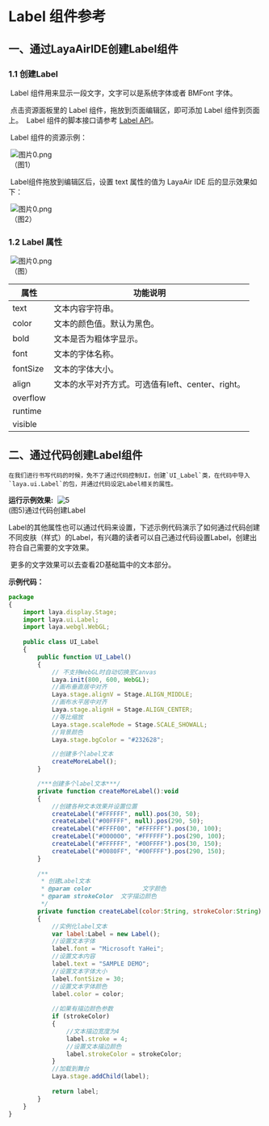 # Label 组件参考



## 一、通过LayaAirIDE创建Label组件

###     1.1 创建Label

​        Label 组件用来显示一段文字，文字可以是系统字体或者 BMFont 字体。

​        点击资源面板里的 Label 组件，拖放到页面编辑区，即可添加 Label 组件到页面上。
​        Label 组件的脚本接口请参考 [Label API](https://layaair2.ldc2.layabox.com/api2/Chinese/index.html?version=2.9.0beta&type=2D&category=UI&class=laya.ui.Label)。

​        Label 组件的资源示例：

​        ![图片0.png](img/1.png)<br/>
​    （图1）

​        Label组件拖放到编辑区后，设置 text 属性的值为 LayaAir IDE 后的显示效果如下：

​        ![图片0.png](img/2.png)<br/>
​    （图2）

 

 

###  1.2 Label 属性

​        ![图片0.png](img/3.png)<br/>
​    （图）

 

| **属性**   | 功能说明                             |
| -------- | -------------------------------- |
| text     | 文本内容字符串。                         |
| color    | 文本的颜色值。默认为黑色。                    |
| bold     | 文本是否为粗体字显示。                      |
| font     | 文本的字体名称。                         |
| fontSize | 文本的字体大小。                         |
| align    | 文本的水平对齐方式。可选值有left、center、right。 |
| overflow |                                  |
| runtime  |                                  |
| visible  |                                  |

 

## 二、通过代码创建Label组件

 	在我们进行书写代码的时候，免不了通过代码控制UI，创建`UI_Label`类，在代码中导入`laya.ui.Label`的包，并通过代码设定Label相关的属性。

**运行示例效果:**
​	![5](img/4.png)<br/>
​	(图5)通过代码创建Label

​	Label的其他属性也可以通过代码来设置，下述示例代码演示了如何通过代码创建不同皮肤（样式）的Label，有兴趣的读者可以自己通过代码设置Label，创建出符合自己需要的文字效果。

​	更多的文字效果可以去查看2D基础篇中的文本部分。

**示例代码：**

```javascript
package 
{
	import laya.display.Stage;
	import laya.ui.Label;
	import laya.webgl.WebGL;
	
	public class UI_Label
	{
		public function UI_Label()
		{
			// 不支持WebGL时自动切换至Canvas
			Laya.init(800, 600, WebGL);
			//画布垂直居中对齐
			Laya.stage.alignV = Stage.ALIGN_MIDDLE;
			//画布水平居中对齐
			Laya.stage.alignH = Stage.ALIGN_CENTER;
			//等比缩放
			Laya.stage.scaleMode = Stage.SCALE_SHOWALL;
			//背景颜色
			Laya.stage.bgColor = "#232628";

			//创建多个label文本
			createMoreLabel();			
		}

		/***创建多个label文本***/
		private function createMoreLabel():void
		{
			//创建各种文本效果并设置位置
			createLabel("#FFFFFF", null).pos(30, 50);
			createLabel("#00FFFF", null).pos(290, 50);
			createLabel("#FFFF00", "#FFFFFF").pos(30, 100);
			createLabel("#000000", "#FFFFFF").pos(290, 100);
			createLabel("#FFFFFF", "#00FFFF").pos(30, 150);
			createLabel("#0080FF", "#00FFFF").pos(290, 150);
		}
		
		/**
		 * 创建Label文本
		 * @param color 	         文字颜色
		 * @param strokeColor  文字描边颜色
		 */		
		private function createLabel(color:String, strokeColor:String):Label
		{
			//实例化label文本
			var label:Label = new Label();
			//设置文本字体
			label.font = "Microsoft YaHei";
			//设置文本内容
			label.text = "SAMPLE DEMO";
			//设置文本字体大小
			label.fontSize = 30;
			//设置文本字体颜色
			label.color = color;
			
			//如果有描边颜色参数
			if (strokeColor)
			{
				//文本描边宽度为4
				label.stroke = 4;
				//设置文本描边颜色
				label.strokeColor = strokeColor;
			}
			//加载到舞台
			Laya.stage.addChild(label);
			
			return label;
		}
	}
}
```



 	